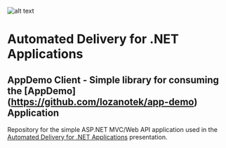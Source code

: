 ![alt text](http://lozanotek.com/images/logo.gif "Created by Lozanotek, Inc.")

# Automated Delivery for .NET Applications
## AppDemo Client - Simple library for consuming the [AppDemo] (https://github.com/lozanotek/app-demo) Application

Repository for the simple ASP.NET MVC/Web API application used in the [Automated Delivery for .NET Applications](https://github.com/lozanotek/automated-delivery) presentation.
